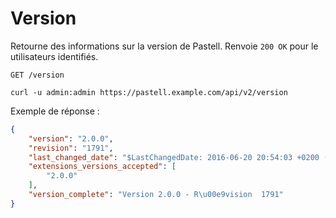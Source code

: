 # Version

Retourne des informations sur la version de Pastell. Renvoie `200 OK` pour le utilisateurs identifiés.

```
GET /version
```

```
curl -u admin:admin https://pastell.example.com/api/v2/version
``` 

Exemple de réponse :
```json
{
    "version": "2.0.0",
    "revision": "1791",
    "last_changed_date": "$LastChangedDate: 2016-06-20 20:54:03 +0200 (Mon, 20 Jun 2016) $",
    "extensions_versions_accepted": [
        "2.0.0"
    ],
    "version_complete": "Version 2.0.0 - R\u00e9vision  1791"
}
```
